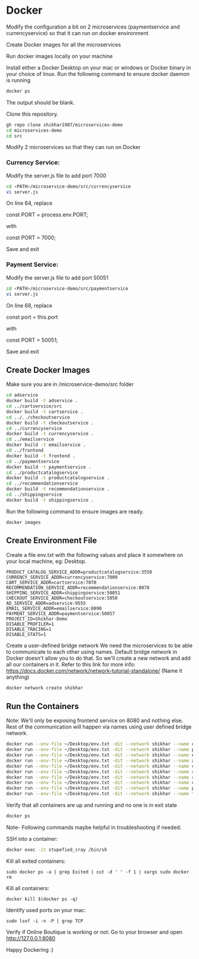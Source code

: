 # Docker
Modify the configuration a bit on 2 microservices (paymentservice and currencyservice) so that it can run on docker environment

Create Docker images for all the microservices

Run docker images locally on your machine

Install either a Docker Desktop on your mac or windows or Docker binary in your choice of linux. Run the following command to ensure docker daemon is running
```sh
docker ps
```
The output should be blank.

Clone this repository.
```sh
gh repo clone shikhar1987/microservices-demo
cd microservices-demo
cd src
```

Modify 2 microservices so that they can run on Docker

### Currency Service: 

Modify the server.js file to add port 7000

```sh
cd <PATH>/microservice-demo/src/currencyservice
vi server.js
```

On line 64, replace

const PORT = process.env.PORT;

with

const PORT = 7000;

Save and exit

### Payment Service:

Modify the server.js file to add port 50051

```sh
cd <PATH>/microservice-demo/src/paymentservice
vi server.js
```

On line 68, replace

const port = this.port

with

const PORT = 50051;

Save and exit


## Create Docker Images

Make sure you are in /microservice-demo/src folder
```sh
cd adservice
docker build -t adservice .
cd ../cartservice/src
docker build -t cartservice .
cd ../../checkoutservice
docker build -t checkoutservice .
cd ../currencyservice
docker build -t currencyservice .
cd ../emailservice
docker build -t emailservice .
cd ../frontend
docker build -t frontend .
cd ../paymentservice
docker build -t paymentservice .
cd ../productcatalogservice
docker build -t productcatalogservice .
cd ../recommendationservice
docker build -t recommendationservice .
cd ../shippingservice
docker build -t shippingservice .
```

Run the following command to ensure images are ready. 

```
docker images
```

## Create Environment File

Create a file env.txt with the following values and place it somewhere on your local machine, eg: Desktop.
```
PRODUCT_CATALOG_SERVICE_ADDR=productcatalogservice:3550
CURRENCY_SERVICE_ADDR=currencyservice:7000
CART_SERVICE_ADDR=cartservice:7070
RECOMMENDATION_SERVICE_ADDR=recommendationservice:8070
SHIPPING_SERVICE_ADDR=shippingservice:50051
CHECKOUT_SERVICE_ADDR=checkoutservice:5050
AD_SERVICE_ADDR=adservice:9555
EMAIL_SERVICE_ADDR=emailservice:8090
PAYMENT_SERVICE_ADDR=paymentservice:50057
PROJECT_ID=Shikhar-Demo
DISABLE_PROFILER=1
DISABLE_TRACING=1
DISABLE_STATS=1
```

Create a user-defined bridge network We need the microservices to be able to communicate to each other using names. Default bridge network in Docker doesn't allow you to do that. So we'll create a new network and add all our containers in it. Refer to this link for more info: https://docs.docker.com/network/network-tutorial-standalone/
(Name it anything)
```sh
docker network create shikhar
```
## Run the Containers 

Note: We'll only be exposing frontend service on 8080 and nothing else. Rest of the communication will happen via names using user defined bridge network.
```sh
docker run --env-file ~/Desktop/env.txt -dit --network shikhar --name currencyservice currencyservice
docker run --env-file ~/Desktop/env.txt -dit --network shikhar --name paymentservice paymentservice
docker run --env-file ~/Desktop/env.txt -dit --network shikhar --name emailservice emailservice
docker run --env-file ~/Desktop/env.txt -dit --network shikhar --name adservice adservice
docker run --env-file ~/Desktop/env.txt -dit --network shikhar --name checkoutservice checkoutservice
docker run --env-file ~/Desktop/env.txt -dit --network shikhar --name shippingservice shippingservice
docker run --env-file ~/Desktop/env.txt -dit --network shikhar --name recommendationservice recommendationservice
docker run --env-file ~/Desktop/env.txt -dit --network shikhar --name cartservice cartservice
docker run --env-file ~/Desktop/env.txt -dit --network shikhar --name productcatalogservice productcatalogservice
docker run --env-file ~/Desktop/env.txt -dit --network shikhar --name frontend -p 8080:8080 frontend
```

Verify that all containers are up and running and no one is in exit state

```sh
docker ps
```

Note- Following commands maybe helpful in troubleshooting if needed:

SSH into a container:
```sh
docker exec -it stupefied_cray /bin/sh
```

Kill all exited containers:
```
sudo docker ps -a | grep Exited | cut -d ' ' -f 1 | xargs sudo docker rm
```
Kill all containers:
```
docker kill $(docker ps -q)
```
Identify used ports on your mac:
```
sudo lsof -i -n -P | grep TCP
```
Verify if Online Boutique is working or not: Go to your browser and open http://127.0.0.1:8080

Happy Dockering :)